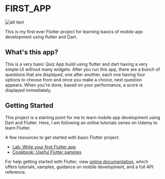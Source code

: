 # FIRST_APP

![alt text](https://static.dribbble.com/users/3291210/screenshots/13964457/media/967626612c96b70f400f6674d02e33d8.jpg)


This is my first ever Flutter project for learning basics of mobile app development using flutter and Dart.

## What's this app?

This is a very basic Quiz App build using flutter and dart having a very simple UI without many widgets. After you run this app, there are a bunch of questions that are displayed, one after another, each one having four options to choose from and once you make a choice, next question appears. When you're done, based on your performance, a score is displayed immediately.

## Getting Started

This project is a starting point for me to learn mobile app development using Dart and Flutter. Here, I am following an online tutorials series on Udemy to learn Flutter.

A few resources to get started with basic Flutter project:

- [Lab: Write your first Flutter app](https://flutter.dev/docs/get-started/codelab)
- [Cookbook: Useful Flutter samples](https://flutter.dev/docs/cookbook)

For help getting started with Flutter, view
[online documentation](https://flutter.dev/docs), which offers tutorials,
samples, guidance on mobile development, and a full API reference.
